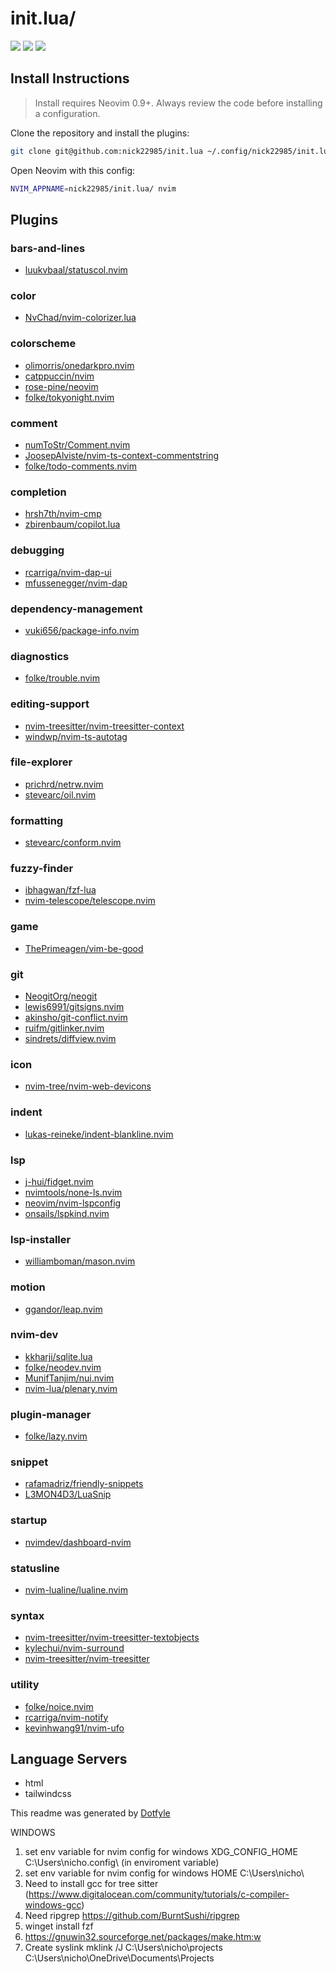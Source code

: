 # init.lua/

<a href="https://dotfyle.com/nick22985/initlua"><img src="https://dotfyle.com/nick22985/initlua/badges/plugins?style=flat" /></a>
<a href="https://dotfyle.com/nick22985/initlua"><img src="https://dotfyle.com/nick22985/initlua/badges/leaderkey?style=flat" /></a>
<a href="https://dotfyle.com/nick22985/initlua"><img src="https://dotfyle.com/nick22985/initlua/badges/plugin-manager?style=flat" /></a>


## Install Instructions

 > Install requires Neovim 0.9+. Always review the code before installing a configuration.

Clone the repository and install the plugins:

```sh
git clone git@github.com:nick22985/init.lua ~/.config/nick22985/init.lua
```

Open Neovim with this config:

```sh
NVIM_APPNAME=nick22985/init.lua/ nvim
```

## Plugins

### bars-and-lines

+ [luukvbaal/statuscol.nvim](https://dotfyle.com/plugins/luukvbaal/statuscol.nvim)
### color

+ [NvChad/nvim-colorizer.lua](https://dotfyle.com/plugins/NvChad/nvim-colorizer.lua)
### colorscheme

+ [olimorris/onedarkpro.nvim](https://dotfyle.com/plugins/olimorris/onedarkpro.nvim)
+ [catppuccin/nvim](https://dotfyle.com/plugins/catppuccin/nvim)
+ [rose-pine/neovim](https://dotfyle.com/plugins/rose-pine/neovim)
+ [folke/tokyonight.nvim](https://dotfyle.com/plugins/folke/tokyonight.nvim)
### comment

+ [numToStr/Comment.nvim](https://dotfyle.com/plugins/numToStr/Comment.nvim)
+ [JoosepAlviste/nvim-ts-context-commentstring](https://dotfyle.com/plugins/JoosepAlviste/nvim-ts-context-commentstring)
+ [folke/todo-comments.nvim](https://dotfyle.com/plugins/folke/todo-comments.nvim)
### completion

+ [hrsh7th/nvim-cmp](https://dotfyle.com/plugins/hrsh7th/nvim-cmp)
+ [zbirenbaum/copilot.lua](https://dotfyle.com/plugins/zbirenbaum/copilot.lua)
### debugging

+ [rcarriga/nvim-dap-ui](https://dotfyle.com/plugins/rcarriga/nvim-dap-ui)
+ [mfussenegger/nvim-dap](https://dotfyle.com/plugins/mfussenegger/nvim-dap)
### dependency-management

+ [vuki656/package-info.nvim](https://dotfyle.com/plugins/vuki656/package-info.nvim)
### diagnostics

+ [folke/trouble.nvim](https://dotfyle.com/plugins/folke/trouble.nvim)
### editing-support

+ [nvim-treesitter/nvim-treesitter-context](https://dotfyle.com/plugins/nvim-treesitter/nvim-treesitter-context)
+ [windwp/nvim-ts-autotag](https://dotfyle.com/plugins/windwp/nvim-ts-autotag)
### file-explorer

+ [prichrd/netrw.nvim](https://dotfyle.com/plugins/prichrd/netrw.nvim)
+ [stevearc/oil.nvim](https://dotfyle.com/plugins/stevearc/oil.nvim)
### formatting

+ [stevearc/conform.nvim](https://dotfyle.com/plugins/stevearc/conform.nvim)
### fuzzy-finder

+ [ibhagwan/fzf-lua](https://dotfyle.com/plugins/ibhagwan/fzf-lua)
+ [nvim-telescope/telescope.nvim](https://dotfyle.com/plugins/nvim-telescope/telescope.nvim)
### game

+ [ThePrimeagen/vim-be-good](https://dotfyle.com/plugins/ThePrimeagen/vim-be-good)
### git

+ [NeogitOrg/neogit](https://dotfyle.com/plugins/NeogitOrg/neogit)
+ [lewis6991/gitsigns.nvim](https://dotfyle.com/plugins/lewis6991/gitsigns.nvim)
+ [akinsho/git-conflict.nvim](https://dotfyle.com/plugins/akinsho/git-conflict.nvim)
+ [ruifm/gitlinker.nvim](https://dotfyle.com/plugins/ruifm/gitlinker.nvim)
+ [sindrets/diffview.nvim](https://dotfyle.com/plugins/sindrets/diffview.nvim)
### icon

+ [nvim-tree/nvim-web-devicons](https://dotfyle.com/plugins/nvim-tree/nvim-web-devicons)
### indent

+ [lukas-reineke/indent-blankline.nvim](https://dotfyle.com/plugins/lukas-reineke/indent-blankline.nvim)
### lsp

+ [j-hui/fidget.nvim](https://dotfyle.com/plugins/j-hui/fidget.nvim)
+ [nvimtools/none-ls.nvim](https://dotfyle.com/plugins/nvimtools/none-ls.nvim)
+ [neovim/nvim-lspconfig](https://dotfyle.com/plugins/neovim/nvim-lspconfig)
+ [onsails/lspkind.nvim](https://dotfyle.com/plugins/onsails/lspkind.nvim)
### lsp-installer

+ [williamboman/mason.nvim](https://dotfyle.com/plugins/williamboman/mason.nvim)
### motion

+ [ggandor/leap.nvim](https://dotfyle.com/plugins/ggandor/leap.nvim)
### nvim-dev

+ [kkharji/sqlite.lua](https://dotfyle.com/plugins/kkharji/sqlite.lua)
+ [folke/neodev.nvim](https://dotfyle.com/plugins/folke/neodev.nvim)
+ [MunifTanjim/nui.nvim](https://dotfyle.com/plugins/MunifTanjim/nui.nvim)
+ [nvim-lua/plenary.nvim](https://dotfyle.com/plugins/nvim-lua/plenary.nvim)
### plugin-manager

+ [folke/lazy.nvim](https://dotfyle.com/plugins/folke/lazy.nvim)
### snippet

+ [rafamadriz/friendly-snippets](https://dotfyle.com/plugins/rafamadriz/friendly-snippets)
+ [L3MON4D3/LuaSnip](https://dotfyle.com/plugins/L3MON4D3/LuaSnip)
### startup

+ [nvimdev/dashboard-nvim](https://dotfyle.com/plugins/nvimdev/dashboard-nvim)
### statusline

+ [nvim-lualine/lualine.nvim](https://dotfyle.com/plugins/nvim-lualine/lualine.nvim)
### syntax

+ [nvim-treesitter/nvim-treesitter-textobjects](https://dotfyle.com/plugins/nvim-treesitter/nvim-treesitter-textobjects)
+ [kylechui/nvim-surround](https://dotfyle.com/plugins/kylechui/nvim-surround)
+ [nvim-treesitter/nvim-treesitter](https://dotfyle.com/plugins/nvim-treesitter/nvim-treesitter)
### utility

+ [folke/noice.nvim](https://dotfyle.com/plugins/folke/noice.nvim)
+ [rcarriga/nvim-notify](https://dotfyle.com/plugins/rcarriga/nvim-notify)
+ [kevinhwang91/nvim-ufo](https://dotfyle.com/plugins/kevinhwang91/nvim-ufo)
## Language Servers

+ html
+ tailwindcss


 This readme was generated by [Dotfyle](https://dotfyle.com)

 
WINDOWS

1. set env variable for nvim config for windows XDG_CONFIG_HOME C:\Users\nicho\.config\ (in enviroment variable)
2. set env variable for nvim config for windows HOME C:\Users\nicho\
3. Need to install gcc for tree sitter (https://www.digitalocean.com/community/tutorials/c-compiler-windows-gcc)
4. Need ripgrep https://github.com/BurntSushi/ripgrep
5. winget install fzf
6. https://gnuwin32.sourceforge.net/packages/make.htm:w
7. Create syslink mklink /J C:\Users\nicho\projects C:\Users\nicho\OneDrive\Documents\Projects
